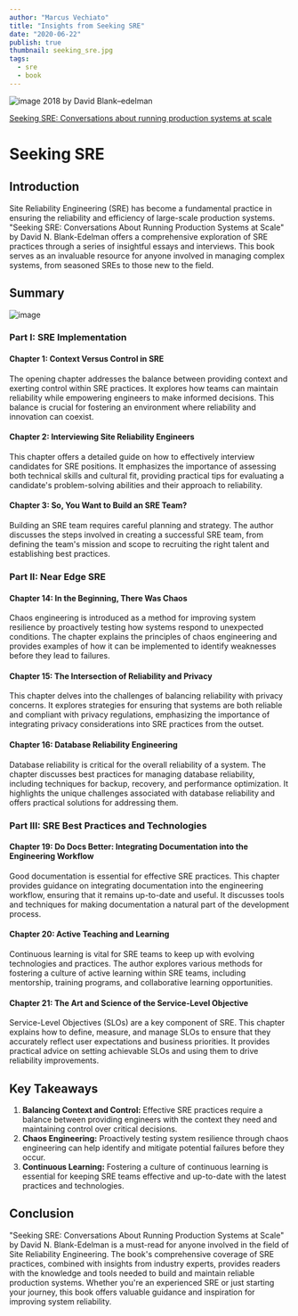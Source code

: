 ```yaml
---
author: "Marcus Vechiato"
title: "Insights from Seeking SRE"
date: "2020-06-22"
publish: true
thumbnail: seeking_sre.jpg
tags:
  - sre
  - book
--- 
```

![image](/obsidian/seeking_sre.jpg)
2018 by David Blank–edelman

[Seeking SRE: Conversations about running production systems at scale](https://www.amazon.co.uk/dp/1491978864)

# Seeking SRE

## Introduction

Site Reliability Engineering (SRE) has become a fundamental practice in ensuring the reliability and efficiency of large-scale production systems. "Seeking SRE: Conversations About Running Production Systems at Scale" by David N. Blank-Edelman offers a comprehensive exploration of SRE practices through a series of insightful essays and interviews. This book serves as an invaluable resource for anyone involved in managing complex systems, from seasoned SREs to those new to the field.

## Summary
![image](/obsidian/mindmap_seeking_sre.png)
### Part I: SRE Implementation

#### Chapter 1: Context Versus Control in SRE

The opening chapter addresses the balance between providing context and exerting control within SRE practices. It explores how teams can maintain reliability while empowering engineers to make informed decisions. This balance is crucial for fostering an environment where reliability and innovation can coexist.

#### Chapter 2: Interviewing Site Reliability Engineers

This chapter offers a detailed guide on how to effectively interview candidates for SRE positions. It emphasizes the importance of assessing both technical skills and cultural fit, providing practical tips for evaluating a candidate's problem-solving abilities and their approach to reliability.

#### Chapter 3: So, You Want to Build an SRE Team?

Building an SRE team requires careful planning and strategy. The author discusses the steps involved in creating a successful SRE team, from defining the team's mission and scope to recruiting the right talent and establishing best practices.

### Part II: Near Edge SRE

#### Chapter 14: In the Beginning, There Was Chaos

Chaos engineering is introduced as a method for improving system resilience by proactively testing how systems respond to unexpected conditions. The chapter explains the principles of chaos engineering and provides examples of how it can be implemented to identify weaknesses before they lead to failures.

#### Chapter 15: The Intersection of Reliability and Privacy

This chapter delves into the challenges of balancing reliability with privacy concerns. It explores strategies for ensuring that systems are both reliable and compliant with privacy regulations, emphasizing the importance of integrating privacy considerations into SRE practices from the outset.

#### Chapter 16: Database Reliability Engineering

Database reliability is critical for the overall reliability of a system. The chapter discusses best practices for managing database reliability, including techniques for backup, recovery, and performance optimization. It highlights the unique challenges associated with database reliability and offers practical solutions for addressing them.

### Part III: SRE Best Practices and Technologies

#### Chapter 19: Do Docs Better: Integrating Documentation into the Engineering Workflow

Good documentation is essential for effective SRE practices. This chapter provides guidance on integrating documentation into the engineering workflow, ensuring that it remains up-to-date and useful. It discusses tools and techniques for making documentation a natural part of the development process.

#### Chapter 20: Active Teaching and Learning

Continuous learning is vital for SRE teams to keep up with evolving technologies and practices. The author explores various methods for fostering a culture of active learning within SRE teams, including mentorship, training programs, and collaborative learning opportunities.

#### Chapter 21: The Art and Science of the Service-Level Objective

Service-Level Objectives (SLOs) are a key component of SRE. This chapter explains how to define, measure, and manage SLOs to ensure that they accurately reflect user expectations and business priorities. It provides practical advice on setting achievable SLOs and using them to drive reliability improvements.

## Key Takeaways

1. **Balancing Context and Control:** Effective SRE practices require a balance between providing engineers with the context they need and maintaining control over critical decisions.
2. **Chaos Engineering:** Proactively testing system resilience through chaos engineering can help identify and mitigate potential failures before they occur.
3. **Continuous Learning:** Fostering a culture of continuous learning is essential for keeping SRE teams effective and up-to-date with the latest practices and technologies.

## Conclusion

"Seeking SRE: Conversations About Running Production Systems at Scale" by David N. Blank-Edelman is a must-read for anyone involved in the field of Site Reliability Engineering. The book's comprehensive coverage of SRE practices, combined with insights from industry experts, provides readers with the knowledge and tools needed to build and maintain reliable production systems. Whether you're an experienced SRE or just starting your journey, this book offers valuable guidance and inspiration for improving system reliability.


